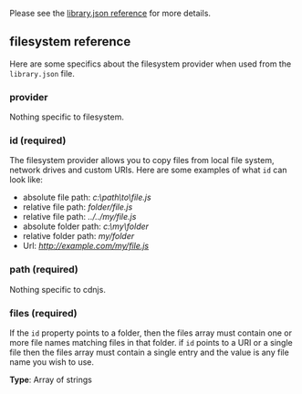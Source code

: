 Please see the [library.json reference](library-json-reference) for more details.

## filesystem reference
Here are some specifics about the filesystem provider when used from the `library.json` file.

### provider
Nothing specific to filesystem.

### id (required)
The filesystem provider allows you to copy files from local file system, network drives and custom URIs. Here are some examples of what `id` can look like:

- absolute file path: _c:\path\to\file.js_
- relative file path: _folder/file.js_
- relative file path: _../../my/file.js_
- absolute folder path: _c:\my\folder_
- relative folder path: _my/folder_
- Url: _http://example.com/my/file.js_

### path (required)
Nothing specific to cdnjs.

### files (required)
If the `id` property points to a folder, then the files array must contain one or more file names matching files in that folder. if `id` points to a URI or a single file then the files array must contain a single entry and the value is any file name you wish to use.

**Type**: Array of strings